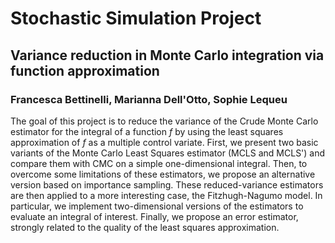 # Stochastic Simulation Project

## Variance reduction in Monte Carlo integration via function approximation

### Francesca Bettinelli, Marianna Dell'Otto, Sophie Lequeu

The goal of this project is to reduce the variance of the Crude Monte Carlo estimator for the integral of a function $f$ by using the least squares approximation of $f$ as a multiple control variate. First, we present two basic variants of the Monte Carlo Least Squares estimator (MCLS and MCLS') and compare them with CMC on a simple one-dimensional integral. Then, to overcome some limitations of these estimators, we propose an alternative version based on importance sampling. These reduced-variance estimators are then applied to a more interesting case, the Fitzhugh-Nagumo model. In particular, we implement two-dimensional versions of the estimators to evaluate an integral of interest. Finally, we propose an error estimator, strongly related to the quality of the least squares approximation.
